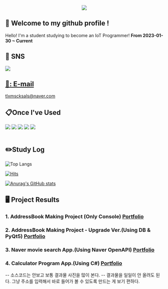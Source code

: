 <div align="center">
  
<img src="https://github.com/d0ng999/d0ng999/blob/main/Profile.gif">
  
</div>
  
## 👋 Welcome to my github profile !

Hello! I'm a student studying to become an IoT Programmer!
**From 2023-01-30 ~ Current**
  <br/>

## 🌟 SNS
<a href="https://www.instagram.com/d0ng_999/">
<img src="https://img.shields.io/badge/instagram%20-E4405F?style=for-the-badge&logo=instagram&logoColor=white">
  <br/> 
  
## 📧: E-mail
tlxmscksals@naver.com
  <br/>
  
## 📋Once I've Used

<div align="left">
<img src="https://img.shields.io/badge/github-181717?style=for-the-badge&logo=github&logoColor=white">
<img src="https://img.shields.io/badge/Python-3776AB?style=for-the-badge&logo=Python&logoColor=white"/>
<img src="https://img.shields.io/badge/VSCode-007ACC?style=for-the-badge&logo=VisualStudioCode&logoColor=white">
<img src="https://img.shields.io/badge/Jupyter-F37626?style=for-the-badge&logo=jupyter&logoColor=white">
<img src="https://img.shields.io/badge/MySQL-4479A1?style=for-the-badge&logo=mysql&logoColor=white">
</div>
  <br/>
  
## ✏️Study Log
  
![Top Langs](https://github-readme-stats.vercel.app/api/top-langs/?username=d0ng999&layout=compact)
  
[![Hits](https://hits.seeyoufarm.com/api/count/incr/badge.svg?url=https%3A%2F%2Fgithub.com%2Ftlxmscksals&count_bg=%2379C83D&title_bg=%230A0A0A&icon=&icon_color=%23E7E7E7&title=hits&edge_flat=false)](https://hits.seeyoufarm.com)

[![Anurag's GitHub stats](https://github-readme-stats.vercel.app/api?username=d0ng999)](https://github.com/anuraghazra/github-readme-stats)
  
## 🖥️ Project Results

### 1. **AddressBook Making Project (Only Console)** [Portfolio](https://github.com/d0ng999/Portfolio/blob/main/README.md)

### 2. **AddressBook Making Project - Upgrade Ver.(Using DB & PyQt5)** [Portfolio](https://github.com/d0ng999/Portfolio/blob/main/README.md)

### 3. **Naver movie search App.(Using Naver OpenAPI)** [Portfolio](https://github.com/d0ng999/Portfolio/blob/main/README.md)
  
### 4. **Calculator Program App.(Using C#)** [Portfolio](https://github.com/d0ng999/Portfolio/blob/main/README.md)

  
-- 소스코드는 안보고 보통 결과물 사진을 많이 본다.
-- 결과물을 일일이 안 올려도 된다. 그냥 주소를 입력해서 바로 들어가 볼 수 있도록 만드는 게 보기 편하다.
